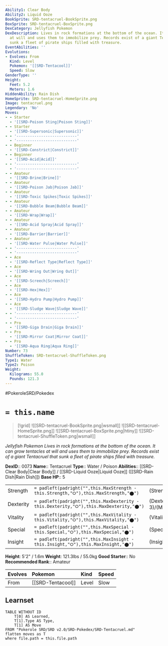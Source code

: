 ```yaml
---
Ability1: Clear Body
Ability2: Liquid Ooze
BookSprite: SRD-tentacruel-BookSprite.png
BoxSprite: SRD-tentacruel-BoxSprite.png
DexCategory: Jellyfish Pokemon
DexDescription: Lives in rock formations at the bottom of the ocean. It can grow tentacles
  at will and uses them to immobilize prey. Records exist of a giant Tentacruel that
  sunk a fleet of pirate ships filled with treasure.
EventAbilities: ''
Evolutions:
- Evolves: From
  Kind: Level
  Pokemon: '[[SRD-Tentacool]]'
  Speed: Slow
GenderType: ''
Height:
  Feet: 5.2
  Meters: 1.6
HiddenAbility: Rain Dish
HomeSprite: SRD-tentacruel-HomeSprite.png
Image: tentacruel.png
Legendary: 'No'
Moves:
- - Starter
  - '[[SRD-Poison Sting|Poison Sting]]'
- - Starter
  - '[[SRD-Supersonic|Supersonic]]'
- - '---------------------------'
  - '---------------------------'
- - Beginner
  - '[[SRD-Constrict|Constrict]]'
- - Beginner
  - '[[SRD-Acid|Acid]]'
- - '---------------------------'
  - '---------------------------'
- - Amateur
  - '[[SRD-Brine|Brine]]'
- - Amateur
  - '[[SRD-Poison Jab|Poison Jab]]'
- - Amateur
  - '[[SRD-Toxic Spikes|Toxic Spikes]]'
- - Amateur
  - '[[SRD-Bubble Beam|Bubble Beam]]'
- - Amateur
  - '[[SRD-Wrap|Wrap]]'
- - Amateur
  - '[[SRD-Acid Spray|Acid Spray]]'
- - Amateur
  - '[[SRD-Barrier|Barrier]]'
- - Amateur
  - '[[SRD-Water Pulse|Water Pulse]]'
- - '---------------------------'
  - '---------------------------'
- - Ace
  - '[[SRD-Reflect Type|Reflect Type]]'
- - Ace
  - '[[SRD-Wring Out|Wring Out]]'
- - Ace
  - '[[SRD-Screech|Screech]]'
- - Ace
  - '[[SRD-Hex|Hex]]'
- - Ace
  - '[[SRD-Hydro Pump|Hydro Pump]]'
- - Ace
  - '[[SRD-Sludge Wave|Sludge Wave]]'
- - '---------------------------'
  - '---------------------------'
- - Pro
  - '[[SRD-Giga Drain|Giga Drain]]'
- - Pro
  - '[[SRD-Mirror Coat|Mirror Coat]]'
- - Pro
  - '[[SRD-Aqua Ring|Aqua Ring]]'
Number: 73
ShuffleToken: SRD-tentacruel-ShuffleToken.png
Type1: Water
Type2: Poison
Weight:
  Kilograms: 55.0
  Pounds: 121.3
---
```


#PokeroleSRD/Pokedex

# `= this.name`

> [!grid]
> ![[SRD-tentacruel-BookSprite.png|wsmall]]
> ![[SRD-tentacruel-HomeSprite.png]]
> ![[SRD-tentacruel-BoxSprite.png|htiny]]
> ![[SRD-tentacruel-ShuffleToken.png|wsmall]]


*Jellyfish Pokemon*
*Lives in rock formations at the bottom of the ocean. It can grow tentacles at will and uses them to immobilize prey. Records exist of a giant Tentacruel that sunk a fleet of pirate ships filled with treasure.*

**DexID**:: 0073
**Name**:: Tentacruel
**Type**:: Water / Poison
**Abilities**:: [[SRD-Clear Body|Clear Body]] / [[SRD-Liquid Ooze|Liquid Ooze]] ([[SRD-Rain Dish|Rain Dish]])
**Base HP**:: 5

|           |                                                                                        |                                          |
| --------- | -------------------------------------------------------------------------------------- | ---------------------------------------- |
| Strength  | `= padleft(padright("",this.MaxStrength - this.Strength,"⭘"),this.MaxStrength,"⬤")`    | (Strength::2)/(MaxStrength::5)   |
| Dexterity | `= padleft(padright("",this.MaxDexterity - this.Dexterity,"⭘"),this.MaxDexterity,"⬤")` | (Dexterity:: 3)/(MaxDexterity::6) |
| Vitality  | `= padleft(padright("",this.MaxVitality - this.Vitality,"⭘"),this.MaxVitality,"⬤")`    | (Vitality::2)/(MaxVitality::4)   |
| Special   | `= padleft(padright("",this.MaxSpecial - this.Special,"⭘"),this.MaxSpecial,"⬤")`       | (Special::2)/(MaxSpecial::5)     |
| Insight   | `= padleft(padright("",this.MaxInsight - this.Insight,"⭘"),this.MaxInsight,"⬤")`       | (Insight::3)/(MaxInsight::7)     |

**Height**: 5'2" / 1.6m
**Weight**: 121.3lbs / 55.0kg
**Good Starter**:: No
**Recommended Rank**:: Amateur

| Evolves   | Pokemon           | Kind   | Speed   |
|:----------|:------------------|:-------|:--------|
| From      | [[SRD-Tentacool]] | Level  | Slow    |

## Learnset

```dataview
TABLE WITHOUT ID
    T[0] AS Learned,
    T[1].Type AS Type,
    T[1] AS Move
FROM "Pokerole SRD/SRD v2.0/SRD-Pokedex/SRD-Tentacruel.md"
flatten moves as T
where file.path = this.file.path
```
